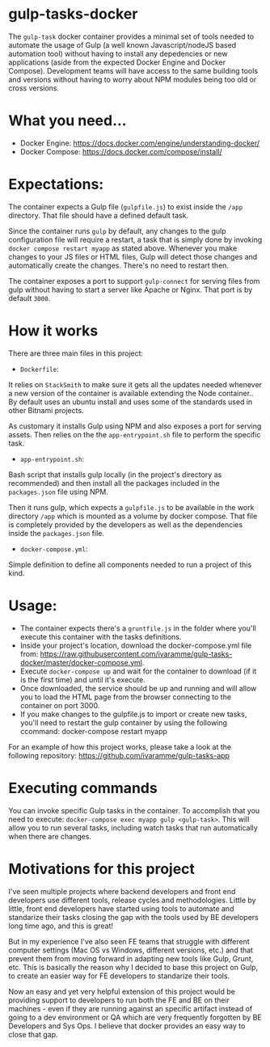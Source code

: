 # gulp-tasks-docker

The `gulp-task` docker container provides a minimal set of tools needed to automate the usage of Gulp (a well known Javascript/nodeJS based automation tool) without having to install any depedencies or new applications (aside from the expected Docker Engine and Docker Compose). Development teams will have access to the same building tools and versions without having to worry about NPM modules being too old or cross versions.

# What you need...

- Docker Engine: https://docs.docker.com/engine/understanding-docker/
- Docker Compose: https://docs.docker.com/compose/install/

# Expectations:

The container expects a Gulp file (`gulpfile.js`) to exist inside the `/app` directory. That file should have a defined default task. 

Since the container runs `gulp` by default, any changes to the gulp configuration file will require a restart, a task that is simply done by invoking `docker compose restart myapp` as stated above. Whenever you make changes to your JS files or HTML files, Gulp will detect those changes and automatically create the changes. There's no need to restart then.

The container exposes a port to support `gulp-connect` for serving files from gulp without having to start a server like Apache or Nginx. That port is by default `3000`.

# How it works

There are three main files in this project:

- `Dockerfile`:

It relies on `StackSmith` to make sure it gets all the updates needed whenever a new version of the container is available extending the Node container.. By default uses an ubuntu install and uses some of the standards used in other Bitnami projects. 

As customary it installs Gulp using NPM and also exposes a port for serving assets. Then relies on the the `app-entrypoint.sh` file to perform the specific task.

- `app-entrypoint.sh`:

Bash script that installs gulp locally (in the project's directory as recommended) and then install all the packages included in the `packages.json` file using NPM.

Then it runs gulp, which expects a `gulpfile.js` to be available in the work directory `/app` which is mounted as a volume by docker compose. That file is completely provided by the developers as well as the dependencies inside the `packages.json` file.

- `docker-compose.yml`:

Simple definition to define all components needed to run a project of this kind.

# Usage:

- The container expects there's a `gruntfile.js` in the folder where you'll execute this container with the tasks definitions.
- Inside your project's location, download the docker-compose.yml file from: https://raw.githubusercontent.com/ivaramme/gulp-tasks-docker/master/docker-compose.yml.
- Execute `docker-compose up` and wait for the container to download (if it is the first time) and until it's execute.
- Once downloaded, the service should be up and running and will allow you to load the HTML page from the browser connecting to the container on port 3000.
- If you make changes to the gulpfile.js to import or create new tasks, you'll need to restart the gulp container by using the following ccommand: docker-compose restart myapp

For an example of how this project works, please take a look at the following repository: https://github.com/ivaramme/gulp-tasks-app

# Executing commands

You can invoke specific Gulp tasks in the container. To accomplish that you need to execute: `docker-compose exec myapp gulp <gulp-task>`. This will allow you to run several tasks, including watch tasks that run automatically when there are changes.

# Motivations for this project

I've seen multiple projects where backend developers and front end developers use different tools, release cycles and methodologies. Little by little, front end developers have started using tools to automate and standarize their tasks closing the gap with the tools used by BE developers long time ago, and this is great!

But in my experience I've also seen FE teams that struggle with different computer settings (Mac OS vs Windows, different versions, etc.) and that prevent them from moving forward in adapting new tools like Gulp, Grunt, etc. This is basically the reason why I decided to base this project on Gulp, to create an easier way for FE developers to standarize their tools.

Now an easy and yet very helpful extension of this project would be providing support to developers to run both the FE and BE on their machines - even if they are running against an specific artifact instead of going to a dev environment or QA which are very frequently forgotten by BE Developers and Sys Ops. I believe that docker provides an easy way to close that gap.
